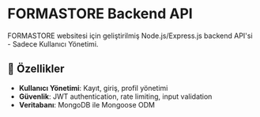 # FORMASTORE Backend API

FORMASTORE websitesi için geliştirilmiş Node.js/Express.js backend API'si - Sadece Kullanıcı Yönetimi.

## 🚀 Özellikler

- **Kullanıcı Yönetimi**: Kayıt, giriş, profil yönetimi
- **Güvenlik**: JWT authentication, rate limiting, input validation
- **Veritabanı**: MongoDB ile Mongoose ODM
